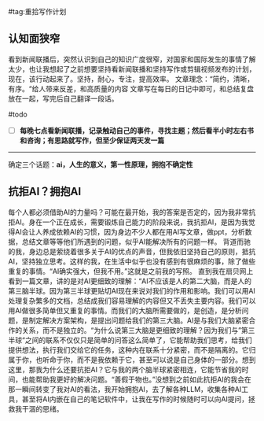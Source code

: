 #tag:重拾写作计划
## 认知面狭窄

看到新闻联播后，突然认识到自己的知识广度很窄，对国家和国际发生的事情了解太少，也让我想起了之前想要坚持看新闻联播和坚持写作或剪辑视频发布的计划，现在，该行动起来了。坚持，耐心，专注，提高效率。
文章理念：“简约，清晰，有序。“给人带来反差，和高质量的内容
文章写在每日的日记中即可，和总结复盘放在一起，写完后自己翻译一段话。

#todo 
- [ ] **每晚七点看新闻联播，记录触动自己的事件，寻找主题；然后看半小时左右书和咨询；有思路就写作，但至少保证两天发一篇**
--- 

确定三个话题：**ai，人生的意义，第一性原理，拥抱不确定性**


## 抗拒AI？拥抱AI

每个人都必须借助AI的力量吗？可能在最开始，我的答案是否定的，因为我非常抗拒AI。身在一个正在成长，需要锻炼自己能力的阶段来说，我抗拒AI，是因为我觉得AI会让人养成依赖AI的习惯，因为身边不少人都在用AI写文章，做ppt，分析数据，总结文章等等他们所遇到的问题，似乎AI能解决所有的问题一样。
背道而驰的我，身边总是萦绕着很多关于AI的优点的声音，但我依旧坚持自己的原则，抵抗AI，坚持独立思考。这样的我，在生活中似乎也没有感到有很麻烦的事，除了做些重复的事情。“AI确实强大，但我不用。”这就是之前我的写照。
直到我在扇贝网上看到一篇文章，讲的是对AI更细致的理解：“AI不应该是人的第二大脑，而是人的第三脑半球。因为第三半球更贴切AI现在来说对我们的作用和影响。我们可以用AI处理复杂繁多的文档，总结成我们容易理解的内容但又不丢失主要内容。我们可以用AI做很多简单但又重复的事情。而我们的大脑所需要做的，是创造，是分析问题，是制定解决方案架构，是提出问题给我们的第三大脑。AI是与我们大脑紧密合作的关系，而不是独立的。“为什么说第三大脑是更细致的理解？因为我们与”第三半球“之间的联系不仅仅只是简单的问答这么简单了，它能帮助我们思考，给我们提供想法，执行我们交给它的任务，这种内在联系十分紧密，而不是隔离的。它归属于你，也听命于你，而不是我依赖于它，甚至可以说是自己身体的一部分。想到这里，那我为什么还要抗拒AI？它与我的两个脑半球紧密相连，它能节省我的时间，也能帮助我更好的解决问题。“善假于物也。”没想到之前如此抗拒AI的我会在那一瞬间转变了我对AI的看法，我开始拥抱AI，去了解各种LLM，收集各种AI工具，甚至将AI内嵌在自己的笔记软件中，让我在写作的时候随时可以向AI提问，拯救我干涸的思绪。